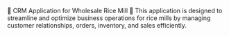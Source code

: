 🌾 CRM Application for Wholesale Rice Mill 🌾 
This application is designed to streamline and optimize business operations for rice mills by managing customer relationships, orders, inventory, and sales efficiently.
